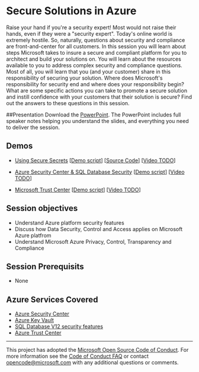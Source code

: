 # Secure Solutions in Azure
Raise your hand if you're a security expert! Most would not raise their hands, even if they were a "security expert". Today's online world is extremely hostile. So, naturally, questions about security and compliance are front-and-center for all customers. In this session you will learn about steps Microsoft takes to insure a secure and compliant platform for you to architect and build your solutions on. You will learn about the resources available to you to address complex security and compliance questions. Most of all, you will learn that you (and your customer) share in this responsibility of securing your solution. Where does Microsoft's responsibility for security end and where does your responsibility begin? What are some specific actions you can take to promote a secure solution and instill confidence with your customers that their solution is secure? Find out the answers to these questions in this session.

##Presentation
Download the [PowerPoint](./Building%20Secure%20Solutions%20in%20the%20Cloud.pptx?raw=1).
The PowerPoint includes full speaker notes helping you understand the slides, and everything you need to deliver the session.

## Demos

* [Using Secure Secrets](./Demo%201%20-%20Using%20Secure%20Secrets)
[[Demo script](./Demo%201%20-%20Using%20Secure%20Secrets/Readme.md)]
[[Source Code](./Demo%201%20-%20Using%20Secure%20Secrets/SecureSecrets)]
[[Video TODO](https://gsiazurecoecontent.blob.core.windows.net/Secure-Solutions/0_secure_secrets.mp4)]

* [Azure Security Center & SQL Database Security](./Demo%202%20-%20Security%20Center%20and%20SQL%20Security)
[[Demo script](./Demo%202%20-%20Security%20Center%20and%20SQL%20Security/Readme.md)]
[[Video TODO](https://gsiazurecoecontent.blob.core.windows.net/Secure-Solutions/1_SQL_Security.mp4)]

* [Microsoft Trust Center](./Demo%203%20-%20Trust%20Center)
[[Demo script](./Demo%203%20-%20Trust%20Center/Readme.md)]
[[Video TODO](https://gsiazurecoecontent.blob.core.windows.net/Secure-Solutions/2_security_center.mp4)]

## Session objectives

- Understand Azure platform security features
- Discuss how Data Security, Control and Access applies on Microsoft Azure platfrom
- Understand Microsoft Azure Privacy, Control, Transparency and Compliance

## Session Prerequisits

- None

## Azure Services Covered

- [Azure Security Center](https://azure.microsoft.com/en-us/services/security-center/)
- [Azure Key Vault](https://azure.microsoft.com/en-us/services/key-vault/)
- [SQL Database V12 security features](https://azure.microsoft.com/en-in/documentation/articles/sql-database-v12-whats-new/)
- [Azure Trust Center](https://azure.microsoft.com/en-us/support/trust-center/)

****
This project has adopted the [Microsoft Open Source Code of Conduct](https://opensource.microsoft.com/codeofconduct/). For more information see the [Code of Conduct FAQ](https://opensource.microsoft.com/codeofconduct/faq/) or contact [opencode@microsoft.com](mailto:opencode@microsoft.com) with any additional questions or comments.
